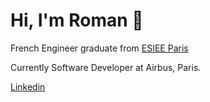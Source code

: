 # Hi, I'm Roman 👋

French Engineer graduate from [ESIEE Paris](https://www.esiee.fr/)

Currently Software Developer at Airbus, Paris.

[Linkedin](https://www.linkedin.com/in/roman-bessouat-03a15618b/)
